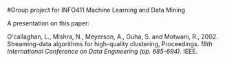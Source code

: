 #Group project for INFO411 Machine Learning and Data Mining

A presentation on this paper:

O'callaghan, L., Mishra, N., Meyerson, A., Guha, S. and Motwani, R.,
2002. Streaming-data algorithms for high-quality clustering,
Proceedings. *18th International Conference on Data Engineering
(pp. 685-694).* IEEE.